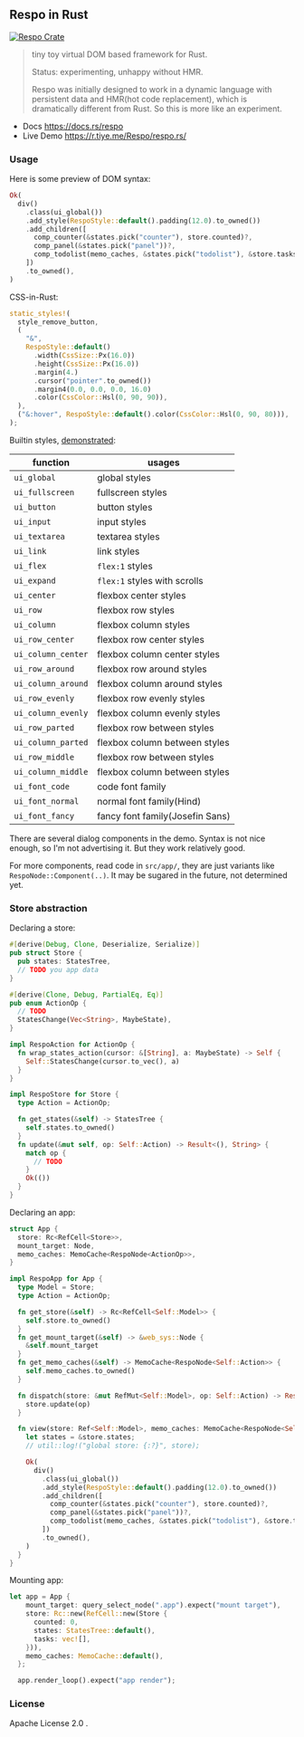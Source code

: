 ## Respo in Rust

[![Respo Crate](https://img.shields.io/crates/v/respo?style=flat-square)](https://crates.io/crates/respo)

> tiny toy virtual DOM based framework for Rust.
>
> Status: experimenting, unhappy without HMR.
>
> Respo was initially designed to work in a dynamic language with persistent data and HMR(hot code replacement), which is dramatically different from Rust. So this is more like an experiment.

- Docs https://docs.rs/respo
- Live Demo https://r.tiye.me/Respo/respo.rs/

### Usage

Here is some preview of DOM syntax:

```rust
Ok(
  div()
    .class(ui_global())
    .add_style(RespoStyle::default().padding(12.0).to_owned())
    .add_children([
      comp_counter(&states.pick("counter"), store.counted)?,
      comp_panel(&states.pick("panel"))?,
      comp_todolist(memo_caches, &states.pick("todolist"), &store.tasks)?,
    ])
    .to_owned(),
)
```

CSS-in-Rust:

```rust
static_styles!(
  style_remove_button,
  (
    "&",
    RespoStyle::default()
      .width(CssSize::Px(16.0))
      .height(CssSize::Px(16.0))
      .margin(4.)
      .cursor("pointer".to_owned())
      .margin4(0.0, 0.0, 0.0, 16.0)
      .color(CssColor::Hsl(0, 90, 90)),
  ),
  ("&:hover", RespoStyle::default().color(CssColor::Hsl(0, 90, 80))),
);
```

Builtin styles, [demonstrated](http://ui.respo-mvc.org/):

| function           | usages                          |
| ------------------ | ------------------------------- |
| `ui_global`        | global styles                   |
| `ui_fullscreen`    | fullscreen styles               |
| `ui_button`        | button styles                   |
| `ui_input`         | input styles                    |
| `ui_textarea`      | textarea styles                 |
| `ui_link`          | link styles                     |
| `ui_flex`          | `flex:1` styles                 |
| `ui_expand`        | `flex:1` styles with scrolls    |
| `ui_center`        | flexbox center styles           |
| `ui_row`           | flexbox row styles              |
| `ui_column`        | flexbox column styles           |
| `ui_row_center`    | flexbox row center styles       |
| `ui_column_center` | flexbox column center styles    |
| `ui_row_around`    | flexbox row around styles       |
| `ui_column_around` | flexbox column around styles    |
| `ui_row_evenly`    | flexbox row evenly styles       |
| `ui_column_evenly` | flexbox column evenly styles    |
| `ui_row_parted`    | flexbox row between styles      |
| `ui_column_parted` | flexbox column between styles   |
| `ui_row_middle`    | flexbox row between styles      |
| `ui_column_middle` | flexbox column between styles   |
| `ui_font_code`     | code font family                |
| `ui_font_normal`   | normal font family(Hind)        |
| `ui_font_fancy`    | fancy font family(Josefin Sans) |

There are several dialog components in the demo. Syntax is not nice enough, so I'm not advertising it. But they work relatively good.

For more components, read code in `src/app/`, they are just variants like `RespoNode::Component(..)`. It may be sugared in the future, not determined yet.

### Store abstraction

Declaring a store:

```rust
#[derive(Debug, Clone, Deserialize, Serialize)]
pub struct Store {
  pub states: StatesTree,
  // TODO you app data
}

#[derive(Clone, Debug, PartialEq, Eq)]
pub enum ActionOp {
  // TODO
  StatesChange(Vec<String>, MaybeState),
}

impl RespoAction for ActionOp {
  fn wrap_states_action(cursor: &[String], a: MaybeState) -> Self {
    Self::StatesChange(cursor.to_vec(), a)
  }
}

impl RespoStore for Store {
  type Action = ActionOp;

  fn get_states(&self) -> StatesTree {
    self.states.to_owned()
  }
  fn update(&mut self, op: Self::Action) -> Result<(), String> {
    match op {
      // TODO
    }
    Ok(())
  }
}
```

Declaring an app:

```rust
struct App {
  store: Rc<RefCell<Store>>,
  mount_target: Node,
  memo_caches: MemoCache<RespoNode<ActionOp>>,
}

impl RespoApp for App {
  type Model = Store;
  type Action = ActionOp;

  fn get_store(&self) -> Rc<RefCell<Self::Model>> {
    self.store.to_owned()
  }
  fn get_mount_target(&self) -> &web_sys::Node {
    &self.mount_target
  }
  fn get_memo_caches(&self) -> MemoCache<RespoNode<Self::Action>> {
    self.memo_caches.to_owned()
  }

  fn dispatch(store: &mut RefMut<Self::Model>, op: Self::Action) -> Result<(), String> {
    store.update(op)
  }

  fn view(store: Ref<Self::Model>, memo_caches: MemoCache<RespoNode<Self::Action>>) -> Result<RespoNode<Self::Action>, String> {
    let states = &store.states;
    // util::log!("global store: {:?}", store);

    Ok(
      div()
        .class(ui_global())
        .add_style(RespoStyle::default().padding(12.0).to_owned())
        .add_children([
          comp_counter(&states.pick("counter"), store.counted)?,
          comp_panel(&states.pick("panel"))?,
          comp_todolist(memo_caches, &states.pick("todolist"), &store.tasks)?,
        ])
        .to_owned(),
    )
  }
}
```

Mounting app:

```rust
let app = App {
    mount_target: query_select_node(".app").expect("mount target"),
    store: Rc::new(RefCell::new(Store {
      counted: 0,
      states: StatesTree::default(),
      tasks: vec![],
    })),
    memo_caches: MemoCache::default(),
  };

  app.render_loop().expect("app render");
```

### License

Apache License 2.0 .
